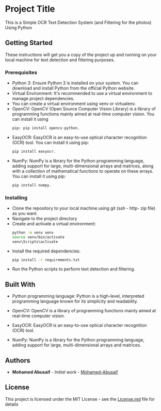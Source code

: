 # Project Title

This is a Simple OCR Text Detection System (and Filtering for the photos) Using Python

## Getting Started

These instructions will get you a copy of the project up and running on your local machine for text detection and filtering purposes.

### Prerequisites

- Python 3: Ensure Python 3 is installed on your system. You can download and install Python from the official Python website.
- Virtual Environment: It's recommended to use a virtual environment to manage project dependencies.
- You can create a virtual environment using venv or virtualenv.
- OpenCV: OpenCV (Open Source Computer Vision Library) is a library of programming functions mainly aimed at real-time computer vision. You can install it using
  ```python
  pip: pip install opencv-python.
  ```
- EasyOCR: EasyOCR is an easy-to-use optical character recognition (OCR) tool. You can install it using pip:
  ```python
  pip install easyocr.
  ```
- NumPy: NumPy is a library for the Python programming language, adding support for large, multi-dimensional arrays and matrices, along with a collection of mathematical functions to operate on these arrays. You can install it using pip:
  ```python
  pip install numpy.
  ```

### Installing

- Clone the repository to your local machine using git (ssh - http- zip file) as you want.
- Navigate to the project directory
- Create and activate a virtual environment:
  ```bash
  python -m venv venv
  source venv/bin/activate
  venv\Scripts\activate
  ```
- Install the required dependencies:
  ```bash
  pip install -r requirements.txt
  ```
- Run the Python scripts to perform text detection and filtering.

## Built With

- Python programming language: Python is a high-level, interpreted programming language known for its simplicity and readability.

- OpenCV: OpenCV is a library of programming functions mainly aimed at real-time computer vision.

- EasyOCR: EasyOCR is an easy-to-use optical character recognition (OCR) tool.

- NumPy: NumPy is a library for the Python programming language, adding support for large, multi-dimensional arrays and matrices.

## Authors

- **Mohamed Abusaif** - _Initial work_ - [Mohamed-Abusaif](https://github.com/Mohamed-Abusaif)

## License

This project is licensed under the MIT License - see the [License.md](LICENSE.md) file for details
